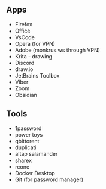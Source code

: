 
## Apps

- Firefox
- Office
- VsCode
- Opera (for VPN)
- Adobe (monkrus.ws through VPN)
- Krita - drawing
- Discord
- draw.io
- JetBrains Toolbox
- Viber
- Zoom
- Obsidian


## Tools

- 1password
- power toys
- qbittorent
- duplicati
- altap salamander
- sharex
- rcone
- Docker Desktop
- Git (for password manager)